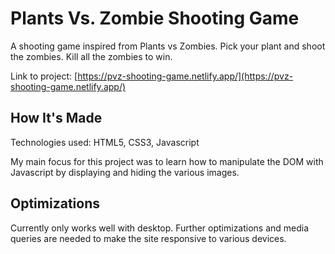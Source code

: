 # Plants Vs. Zombie Shooting Game
A shooting game inspired from Plants vs Zombies. Pick your plant and shoot the zombies. Kill all the zombies to win.

Link to project: [https://pvz-shooting-game.netlify.app/](https://pvz-shooting-game.netlify.app/)

## How It's Made
Technologies used: HTML5, CSS3, Javascript

My main focus for this project was to learn how to manipulate the DOM with Javascript by displaying and hiding the various images.

## Optimizations
Currently only works well with desktop. Further optimizations and media queries are needed to make the site responsive to various devices.